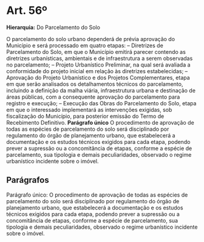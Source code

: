 # Art. 56º

**Hierarquia:** Do Parcelamento do Solo

O parcelamento do solo urbano dependerá de prévia aprovação do Município e será processado em quatro etapas:
– Diretrizes de Parcelamento do Solo, em que o Município emitirá parecer contendo as diretrizes urbanísticas, ambientais e de infraestrutura a serem observadas no parcelamento;
– Projeto Urbanístico Preliminar, na qual será avaliada a conformidade do projeto inicial em relação às diretrizes estabelecidas;
– Aprovação do Projeto Urbanístico e dos Projetos Complementares, etapa em que serão analisados os detalhamentos técnicos do parcelamento, incluindo a definição da malha viária, infraestrutura urbana e destinação de áreas públicas, com a consequente aprovação do parcelamento para registro e execução;
– Execução das Obras do Parcelamento do Solo, etapa em que o interessado implementará as intervenções exigidas, sob fiscalização do Município, para posterior emissão do Termo de Recebimento Definitivo.
**Parágrafo único** O procedimento de aprovação de todas as espécies de parcelamento do solo será disciplinado por regulamento do órgão de planejamento urbano, que estabelecerá a documentação e os estudos técnicos exigidos para cada etapa, podendo prever a supressão ou a concomitância de etapas, conforme a espécie de parcelamento, sua tipologia e demais peculiaridades, observado o regime urbanístico incidente sobre o imóvel.

## Parágrafos
Parágrafo único: O procedimento de aprovação de todas as espécies de parcelamento do solo será disciplinado por regulamento do órgão de planejamento urbano, que estabelecerá a documentação e os estudos técnicos exigidos para cada etapa, podendo prever a supressão ou a concomitância de etapas, conforme a espécie de parcelamento, sua tipologia e demais peculiaridades, observado o regime urbanístico incidente sobre o imóvel.




